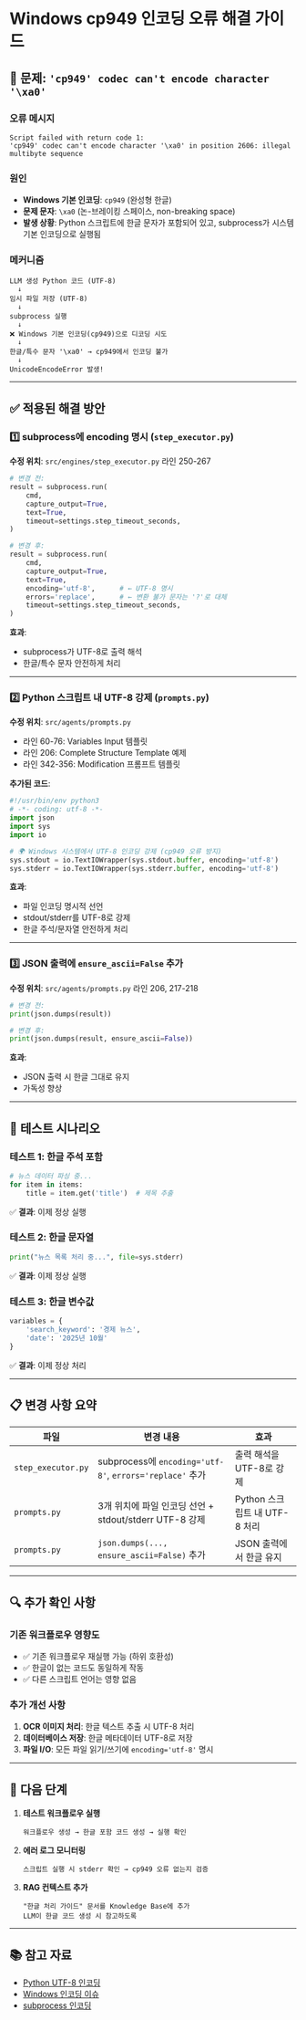 # Windows cp949 인코딩 오류 해결 가이드

## 🔴 문제: `'cp949' codec can't encode character '\xa0'`

### 오류 메시지
```
Script failed with return code 1: 
'cp949' codec can't encode character '\xa0' in position 2606: illegal multibyte sequence
```

### 원인
- **Windows 기본 인코딩**: `cp949` (완성형 한글)
- **문제 문자**: `\xa0` (논-브레이킹 스페이스, non-breaking space)
- **발생 상황**: Python 스크립트에 한글 문자가 포함되어 있고, subprocess가 시스템 기본 인코딩으로 실행됨

### 메커니즘
```
LLM 생성 Python 코드 (UTF-8)
  ↓
임시 파일 저장 (UTF-8)
  ↓
subprocess 실행
  ↓
❌ Windows 기본 인코딩(cp949)으로 디코딩 시도
  ↓
한글/특수 문자 '\xa0' → cp949에서 인코딩 불가
  ↓
UnicodeEncodeError 발생!
```

---

## ✅ 적용된 해결 방안

### 1️⃣ subprocess에 encoding 명시 (`step_executor.py`)

**수정 위치**: `src/engines/step_executor.py` 라인 250-267

```python
# 변경 전:
result = subprocess.run(
    cmd,
    capture_output=True,
    text=True,
    timeout=settings.step_timeout_seconds,
)

# 변경 후:
result = subprocess.run(
    cmd,
    capture_output=True,
    text=True,
    encoding='utf-8',      # ← UTF-8 명시
    errors='replace',      # ← 변환 불가 문자는 '?'로 대체
    timeout=settings.step_timeout_seconds,
)
```

**효과**: 
- subprocess가 UTF-8로 출력 해석
- 한글/특수 문자 안전하게 처리

---

### 2️⃣ Python 스크립트 내 UTF-8 강제 (`prompts.py`)

**수정 위치**: `src/agents/prompts.py` 
- 라인 60-76: Variables Input 템플릿
- 라인 206: Complete Structure Template 예제
- 라인 342-356: Modification 프롬프트 템플릿

**추가된 코드**:
```python
#!/usr/bin/env python3
# -*- coding: utf-8 -*-
import json
import sys
import io

# 🌍 Windows 시스템에서 UTF-8 인코딩 강제 (cp949 오류 방지)
sys.stdout = io.TextIOWrapper(sys.stdout.buffer, encoding='utf-8')
sys.stderr = io.TextIOWrapper(sys.stderr.buffer, encoding='utf-8')
```

**효과**:
- 파일 인코딩 명시적 선언
- stdout/stderr를 UTF-8로 강제
- 한글 주석/문자열 안전하게 처리

---

### 3️⃣ JSON 출력에 `ensure_ascii=False` 추가

**수정 위치**: `src/agents/prompts.py` 라인 206, 217-218

```python
# 변경 전:
print(json.dumps(result))

# 변경 후:
print(json.dumps(result, ensure_ascii=False))
```

**효과**:
- JSON 출력 시 한글 그대로 유지
- 가독성 향상

---

## 🧪 테스트 시나리오

### 테스트 1: 한글 주석 포함
```python
# 뉴스 데이터 파싱 중...
for item in items:
    title = item.get('title')  # 제목 추출
```

✅ **결과**: 이제 정상 실행

### 테스트 2: 한글 문자열
```python
print("뉴스 목록 처리 중...", file=sys.stderr)
```

✅ **결과**: 이제 정상 실행

### 테스트 3: 한글 변수값
```python
variables = {
    'search_keyword': '경제 뉴스',
    'date': '2025년 10월'
}
```

✅ **결과**: 이제 정상 처리

---

## 📋 변경 사항 요약

| 파일 | 변경 내용 | 효과 |
|------|---------|------|
| `step_executor.py` | subprocess에 `encoding='utf-8'`, `errors='replace'` 추가 | 출력 해석을 UTF-8로 강제 |
| `prompts.py` | 3개 위치에 파일 인코딩 선언 + stdout/stderr UTF-8 강제 | Python 스크립트 내 UTF-8 처리 |
| `prompts.py` | `json.dumps(..., ensure_ascii=False)` 추가 | JSON 출력에서 한글 유지 |

---

## 🔍 추가 확인 사항

### 기존 워크플로우 영향도
- ✅ 기존 워크플로우 재실행 가능 (하위 호환성)
- ✅ 한글이 없는 코드도 동일하게 작동
- ✅ 다른 스크립트 언어는 영향 없음

### 추가 개선 사항
1. **OCR 이미지 처리**: 한글 텍스트 추출 시 UTF-8 처리
2. **데이터베이스 저장**: 한글 메타데이터 UTF-8로 저장
3. **파일 I/O**: 모든 파일 읽기/쓰기에 `encoding='utf-8'` 명시

---

## 🚀 다음 단계

1. **테스트 워크플로우 실행**
   ```
   워크플로우 생성 → 한글 포함 코드 생성 → 실행 확인
   ```

2. **에러 로그 모니터링**
   ```
   스크립트 실행 시 stderr 확인 → cp949 오류 없는지 검증
   ```

3. **RAG 컨텍스트 추가**
   ```
   "한글 처리 가이드" 문서를 Knowledge Base에 추가
   LLM이 한글 코드 생성 시 참고하도록
   ```

---

## 📚 참고 자료

- [Python UTF-8 인코딩](https://docs.python.org/3/howto/unicode.html)
- [Windows 인코딩 이슈](https://docs.python.org/3/library/sys.html#sys.stdout)
- [subprocess 인코딩](https://docs.python.org/3/library/subprocess.html#subprocess.Popen)
